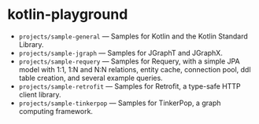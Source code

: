 # kotlin-playground

- `projects/sample-general` &mdash; Samples for Kotlin and the Kotlin Standard Library.
- `projects/sample-jgraph` &mdash; Samples for JGraphT and JGraphX.
- `projects/sample-requery` &mdash; Samples for Requery, with a simple JPA model with 1:1, 1:N
and N:N relations, entity cache, connection pool, ddl table creation, and several example queries.
- `projects/sample-retrofit` &mdash; Samples for Retrofit, a type-safe HTTP client library.
- `projects/sample-tinkerpop` &mdash; Samples for TinkerPop, a graph computing framework.

